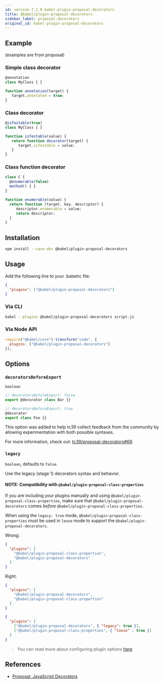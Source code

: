 ```yaml
---
id: version-7.2.0-babel-plugin-proposal-decorators
title: @babel/plugin-proposal-decorators
sidebar_label: proposal-decorators
original_id: babel-plugin-proposal-decorators
---
```


## Example

(examples are from proposal)

### Simple class decorator

```js
@annotation
class MyClass { }

function annotation(target) {
   target.annotated = true;
}
```

### Class decorator

```js
@isTestable(true)
class MyClass { }

function isTestable(value) {
   return function decorator(target) {
      target.isTestable = value;
   }
}
```

### Class function decorator

```js
class C {
  @enumerable(false)
  method() { }
}

function enumerable(value) {
  return function (target, key, descriptor) {
     descriptor.enumerable = value;
     return descriptor;
  }
}
```

## Installation

```sh
npm install --save-dev @babel/plugin-proposal-decorators
```

## Usage

Add the following line to your .babelrc file:

```json
{
  "plugins": ["@babel/plugin-proposal-decorators"]
}
```

### Via CLI

```sh
babel --plugins @babel/plugin-proposal-decorators script.js
```

### Via Node API

```javascript
require("@babel/core").transform("code", {
  plugins: ["@babel/plugin-proposal-decorators"]
});
```

## Options

### `decoratorsBeforeExport`

`boolean`

```js
// decoratorsBeforeExport: false
export @decorator class Bar {}

// decoratorsBeforeExport: true
@decorator
export class Foo {}
```

This option was added to help tc39 collect feedback from the community by allowing experimentation with both possible syntaxes.

For more information, check out: [tc39/proposal-decorators#69](https://github.com/tc39/proposal-decorators/issues/69).

### `legacy`

`boolean`, defaults to `false`.

Use the legacy (stage 1) decorators syntax and behavior.

#### NOTE: Compatibility with `@babel/plugin-proposal-class-properties`

If you are including your plugins manually and using `@babel/plugin-proposal-class-properties`, make sure that `@babel/plugin-proposal-decorators` comes *before* `@babel/plugin-proposal-class-properties`.

When using the `legacy: true` mode, `@babel/plugin-proposal-class-properties` must be used in `loose` mode to support the `@babel/plugin-proposal-decorators`.

Wrong:

```json
{
  "plugins": [
    "@babel/plugin-proposal-class-properties",
    "@babel/plugin-proposal-decorators"
  ]
}
```

Right:

```json
{
  "plugins": [
    "@babel/plugin-proposal-decorators",
    "@babel/plugin-proposal-class-properties"
  ]
}
```

```json
{
  "plugins": [
    ["@babel/plugin-proposal-decorators", { "legacy": true }],
    ["@babel/plugin-proposal-class-properties", { "loose" : true }]
  ]
}
```

> You can read more about configuring plugin options [here](https://babeljs.io/docs/en/plugins#plugin-options)

## References

* [Proposal: JavaScript Decorators](https://github.com/wycats/javascript-decorators/blob/master/README.md)

